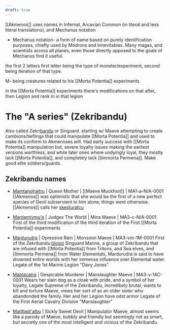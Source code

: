 ```yaml
---
draft: true
---
```



[[Akmenos]] uses names in Infernal, Arcavian Common (in literal and less literal translations), and Mechanus notation

- Mechanus notation- a form of name based on purely identification purposes, chiefly used by Modrons and Innevitables. Many mages, and scientists across all planes, even those directly opposed to the goals of Mechanus find it useful.

the first 2 letters first letter being the type of monster/experiment, second being iteration of that type.

M- being creatures related to his [[Morta Potentia]] experiments

in the [[Morta Potentia]] experiments there's modifications on that after, then Legion and rank in in that legion

# The "A series" (Zekribandu)
Also called Zekri[bandu](https://la-lojban.github.io/sutysisku/lojban/index.html#seskari=cnano&sisku=bandu&bangu=en&versio=masno) or Singuard. starting w/ Maeve attempting to create cambions/tieflings that could manipulate [[Morta Potentia]] and used to make its conform to Akmenoses will. Had early success with [[Morta Potentia]] manipulation but, severe loyalty issues making the earliest versions worthless, and while later ones where undyingly loyal, they mostly lack [[Morta Potentia]], and completely lack [[Immorta Permena]]. Make good elite soldiers/guards.




## Zekribandu names

- [Mamta](https://la-lojban.github.io/sutysisku/lojban/index.html#seskari=cnano&sisku=zbalermorna&bangu=en&versio=masno)[nolraitru](https://la-lojban.github.io/sutysisku/lojban/index.html#seskari=cnano&sisku=nolraitru&bangu=en&versio=masno) | Queen Mother | [[Maeve Muckfoot]] | MA1-a-N/A-0001
[[Akmenos]] was optimistic that she would be the first of a new perfect species of Devil subservient to him alone, things went otherwise. [[Akmenos]] calls her  [skestu](https://la-lojban.github.io/sutysisku/lojban/index.html#seskari=cnano&sisku=skestu&bangu=en&versio=masno)[ratcu](https://la-lojban.github.io/sutysisku/lojban/index.html#seskari=cnano&sisku=ratcu&bangu=en&versio=masno)

- [Marde](https://la-lojban.github.io/sutysisku/lojban/index.html#seskari=cnano&sisku=marde&bangu=en&versio=masno)[mivmu'e](https://la-lojban.github.io/sutysisku/lojban/index.html#seskari=cnano&sisku=mivmu%2527e&bangu=en&versio=masno) | Judges The World | Mina Maeve | MA3-c-N/A-0001
First of the third modification of the third iteration of the First [[Morta Potentia]] experiments

-  [Mardurudra](https://la-lojban.github.io/sutysisku/lojban/index.html#seskari=cnano&sisku=mardurudra&bangu=en&versio=masno) | Opressive Rain | Monsoon Maeve | MA3-vm-1M-0001
First of the Zekribandu [blosoi](https://la-lojban.github.io/sutysisku/lojban/index.html#seskari=cnano&sisku=blosoi&bangu=en&versio=masno) Singuard Marine, a group of Zekribandu that are infused with [[Morta Potentia]] from Tritons, and  Sea elves, and [[Immorta Permena]] from Water Elementals, Mardurudra is said to have drowned entire worlds with her immense influence over Elemental water. Legate of the 1st Marine Legion "Davy Jones"

- [Mabla](https://la-lojban.github.io/sutysisku/lojban/index.html#seskari=cnano&sisku=zbalermorna&bangu=en&versio=masno)[catra](https://la-lojban.github.io/sutysisku/lojban/index.html#seskari=cnano&sisku=catra&bangu=en&versio=masno) | Despicable Murderer | Manslaughter Maeve | MA3-v-1AC-0001
Wears her slain dog as a cloak with pride, and a symbol of her loyalty, Legate Supreme of the Zekribandu, incredibely brutal, wants to kill and torture Maeve, views her sort of as an older sister who abandonded the family. Her and her Legion have odst armor  Legate of the First Aerial Cavalry Division "Manslaughter"

- [Matitla](https://la-lojban.github.io/sutysisku/lojban/index.html#seskari=cnano&sisku=zbalermorna&bangu=en&versio=masno)[di'albo](https://la-lojban.github.io/sutysisku/lojban/index.html#seskari=cnano&sisku=di%2527albo&bangu=en&versio=masno) | Sickly Sweet Devil | Manipulator Maeve, 
almost seems like a parody of Maeve, bubbly and friendly but seemingly not as smart, but secretly one of the most intelligent and vicious of the Zekribandu
